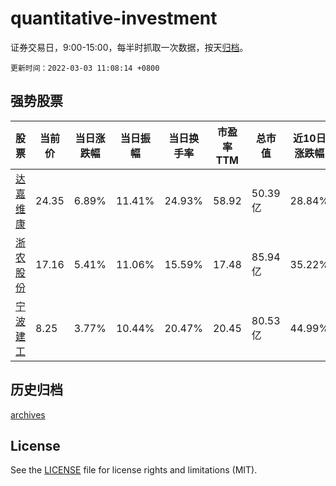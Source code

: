 # quantitative-investment

证券交易日，9:00-15:00，每半时抓取一次数据，按天[归档](archives)。

`更新时间：2022-03-03 11:08:14 +0800`

## 强势股票

|股票|当前价|当日涨跌幅|当日振幅|当日换手率|市盈率TTM|总市值|近10日涨跌幅|
|----|----|----|----|----|----|----|----|
|[达嘉维康](https://xueqiu.com/S/SZ301126)|24.35|6.89%|11.41%|24.93%|58.92|50.39亿|28.84%|
|[浙农股份](https://xueqiu.com/S/SZ002758)|17.16|5.41%|11.06%|15.59%|17.48|85.94亿|35.22%|
|[宁波建工](https://xueqiu.com/S/SH601789)|8.25|3.77%|10.44%|20.47%|20.45|80.53亿|44.99%|

## 历史归档

[archives](archives)

## License

See the [LICENSE](LICENSE) file for license rights and limitations (MIT).